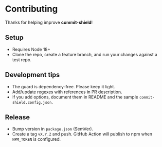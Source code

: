 # Contributing

Thanks for helping improve **commit-shield**!

## Setup
- Requires Node 18+
- Clone the repo, create a feature branch, and run your changes against a test repo.

## Development tips
- The guard is dependency-free. Please keep it light.
- Add/update regexes with references in PR description.
- If you add options, document them in README and the sample `commit-shield.config.json`.

## Release
- Bump version in `package.json` (SemVer).
- Create a tag `vX.Y.Z` and push. GitHub Action will publish to npm when `NPM_TOKEN` is configured.
